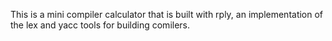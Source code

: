 This is a mini compiler calculator that is built with rply, an implementation of the lex and yacc tools for building comilers.
